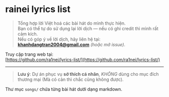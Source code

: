 # rainei lyrics list

> Tổng hợp lời Việt hoá các bài hát do mình thực hiện.  
> Bạn có thể tự do sử dụng lại lời dịch — nếu có ghi credit thì mình rất cảm kích.  
> Nếu có góp ý về lời dịch, hãy liên hệ tại: **khanhdangtran2004@gmail.com** *(hoặc mở issue)*.

Truy cập trang web tại:  
[https://github.com/ra1nei/lyrics-list/](https://github.com/ra1nei/lyrics-list/)

---

> **Lưu ý**: Dự án phục vụ **sở thích cá nhân**, *KHÔNG* dùng cho mục đích thương mại (Mà có cản thì chắc cũng không được).

Thư mục `songs/` chứa từng bài hát dưới dạng markdown.